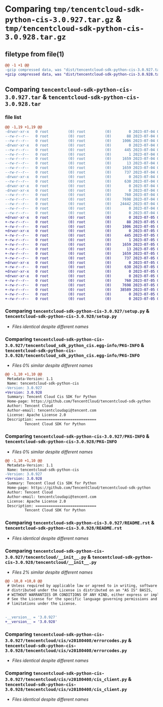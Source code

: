 # Comparing `tmp/tencentcloud-sdk-python-cis-3.0.927.tar.gz` & `tmp/tencentcloud-sdk-python-cis-3.0.928.tar.gz`

## filetype from file(1)

```diff
@@ -1 +1 @@
-gzip compressed data, was "dist/tencentcloud-sdk-python-cis-3.0.927.tar", last modified: Tue Jul  4 00:17:56 2023, max compression
+gzip compressed data, was "dist/tencentcloud-sdk-python-cis-3.0.928.tar", last modified: Wed Jul  5 00:22:03 2023, max compression
```

## Comparing `tencentcloud-sdk-python-cis-3.0.927.tar` & `tencentcloud-sdk-python-cis-3.0.928.tar`

### file list

```diff
@@ -1,19 +1,19 @@
-drwxr-xr-x   0 root         (0) root         (0)        0 2023-07-04 00:17:56.000000 tencentcloud-sdk-python-cis-3.0.927/
--rw-r--r--   0 root         (0) root         (0)       88 2023-07-04 00:17:56.000000 tencentcloud-sdk-python-cis-3.0.927/setup.cfg
--rw-r--r--   0 root         (0) root         (0)     1006 2023-07-04 00:17:56.000000 tencentcloud-sdk-python-cis-3.0.927/setup.py
-drwxr-xr-x   0 root         (0) root         (0)        0 2023-07-04 00:17:56.000000 tencentcloud-sdk-python-cis-3.0.927/tencentcloud_sdk_python_cis.egg-info/
--rw-r--r--   0 root         (0) root         (0)      445 2023-07-04 00:17:56.000000 tencentcloud-sdk-python-cis-3.0.927/tencentcloud_sdk_python_cis.egg-info/SOURCES.txt
--rw-r--r--   0 root         (0) root         (0)        1 2023-07-04 00:17:56.000000 tencentcloud-sdk-python-cis-3.0.927/tencentcloud_sdk_python_cis.egg-info/dependency_links.txt
--rw-r--r--   0 root         (0) root         (0)     1659 2023-07-04 00:17:56.000000 tencentcloud-sdk-python-cis-3.0.927/tencentcloud_sdk_python_cis.egg-info/PKG-INFO
--rw-r--r--   0 root         (0) root         (0)       13 2023-07-04 00:17:56.000000 tencentcloud-sdk-python-cis-3.0.927/tencentcloud_sdk_python_cis.egg-info/top_level.txt
--rw-r--r--   0 root         (0) root         (0)     1659 2023-07-04 00:17:56.000000 tencentcloud-sdk-python-cis-3.0.927/PKG-INFO
--rw-r--r--   0 root         (0) root         (0)      737 2023-07-04 00:17:56.000000 tencentcloud-sdk-python-cis-3.0.927/README.rst
-drwxr-xr-x   0 root         (0) root         (0)        0 2023-07-04 00:17:56.000000 tencentcloud-sdk-python-cis-3.0.927/tencentcloud/
--rw-r--r--   0 root         (0) root         (0)      630 2023-07-04 00:17:56.000000 tencentcloud-sdk-python-cis-3.0.927/tencentcloud/__init__.py
-drwxr-xr-x   0 root         (0) root         (0)        0 2023-07-04 00:17:56.000000 tencentcloud-sdk-python-cis-3.0.927/tencentcloud/cis/
-drwxr-xr-x   0 root         (0) root         (0)        0 2023-07-04 00:17:56.000000 tencentcloud-sdk-python-cis-3.0.927/tencentcloud/cis/v20180408/
--rw-r--r--   0 root         (0) root         (0)      760 2023-07-04 00:17:56.000000 tencentcloud-sdk-python-cis-3.0.927/tencentcloud/cis/v20180408/errorcodes.py
--rw-r--r--   0 root         (0) root         (0)     7698 2023-07-04 00:17:56.000000 tencentcloud-sdk-python-cis-3.0.927/tencentcloud/cis/v20180408/cis_client.py
--rw-r--r--   0 root         (0) root         (0)    24442 2023-07-04 00:17:56.000000 tencentcloud-sdk-python-cis-3.0.927/tencentcloud/cis/v20180408/models.py
--rw-r--r--   0 root         (0) root         (0)        0 2023-07-04 00:17:56.000000 tencentcloud-sdk-python-cis-3.0.927/tencentcloud/cis/v20180408/__init__.py
--rw-r--r--   0 root         (0) root         (0)        0 2023-07-04 00:17:56.000000 tencentcloud-sdk-python-cis-3.0.927/tencentcloud/cis/__init__.py
+drwxr-xr-x   0 root         (0) root         (0)        0 2023-07-05 00:22:03.000000 tencentcloud-sdk-python-cis-3.0.928/
+-rw-r--r--   0 root         (0) root         (0)       88 2023-07-05 00:22:03.000000 tencentcloud-sdk-python-cis-3.0.928/setup.cfg
+-rw-r--r--   0 root         (0) root         (0)     1006 2023-07-05 00:22:03.000000 tencentcloud-sdk-python-cis-3.0.928/setup.py
+drwxr-xr-x   0 root         (0) root         (0)        0 2023-07-05 00:22:03.000000 tencentcloud-sdk-python-cis-3.0.928/tencentcloud_sdk_python_cis.egg-info/
+-rw-r--r--   0 root         (0) root         (0)      445 2023-07-05 00:22:03.000000 tencentcloud-sdk-python-cis-3.0.928/tencentcloud_sdk_python_cis.egg-info/SOURCES.txt
+-rw-r--r--   0 root         (0) root         (0)        1 2023-07-05 00:22:03.000000 tencentcloud-sdk-python-cis-3.0.928/tencentcloud_sdk_python_cis.egg-info/dependency_links.txt
+-rw-r--r--   0 root         (0) root         (0)     1659 2023-07-05 00:22:03.000000 tencentcloud-sdk-python-cis-3.0.928/tencentcloud_sdk_python_cis.egg-info/PKG-INFO
+-rw-r--r--   0 root         (0) root         (0)       13 2023-07-05 00:22:03.000000 tencentcloud-sdk-python-cis-3.0.928/tencentcloud_sdk_python_cis.egg-info/top_level.txt
+-rw-r--r--   0 root         (0) root         (0)     1659 2023-07-05 00:22:03.000000 tencentcloud-sdk-python-cis-3.0.928/PKG-INFO
+-rw-r--r--   0 root         (0) root         (0)      737 2023-07-05 00:22:03.000000 tencentcloud-sdk-python-cis-3.0.928/README.rst
+drwxr-xr-x   0 root         (0) root         (0)        0 2023-07-05 00:22:03.000000 tencentcloud-sdk-python-cis-3.0.928/tencentcloud/
+-rw-r--r--   0 root         (0) root         (0)      630 2023-07-05 00:22:03.000000 tencentcloud-sdk-python-cis-3.0.928/tencentcloud/__init__.py
+drwxr-xr-x   0 root         (0) root         (0)        0 2023-07-05 00:22:03.000000 tencentcloud-sdk-python-cis-3.0.928/tencentcloud/cis/
+drwxr-xr-x   0 root         (0) root         (0)        0 2023-07-05 00:22:03.000000 tencentcloud-sdk-python-cis-3.0.928/tencentcloud/cis/v20180408/
+-rw-r--r--   0 root         (0) root         (0)      760 2023-07-05 00:22:03.000000 tencentcloud-sdk-python-cis-3.0.928/tencentcloud/cis/v20180408/errorcodes.py
+-rw-r--r--   0 root         (0) root         (0)     7698 2023-07-05 00:22:03.000000 tencentcloud-sdk-python-cis-3.0.928/tencentcloud/cis/v20180408/cis_client.py
+-rw-r--r--   0 root         (0) root         (0)    38589 2023-07-05 00:22:03.000000 tencentcloud-sdk-python-cis-3.0.928/tencentcloud/cis/v20180408/models.py
+-rw-r--r--   0 root         (0) root         (0)        0 2023-07-05 00:22:03.000000 tencentcloud-sdk-python-cis-3.0.928/tencentcloud/cis/v20180408/__init__.py
+-rw-r--r--   0 root         (0) root         (0)        0 2023-07-05 00:22:03.000000 tencentcloud-sdk-python-cis-3.0.928/tencentcloud/cis/__init__.py
```

### Comparing `tencentcloud-sdk-python-cis-3.0.927/setup.py` & `tencentcloud-sdk-python-cis-3.0.928/setup.py`

 * *Files identical despite different names*

### Comparing `tencentcloud-sdk-python-cis-3.0.927/tencentcloud_sdk_python_cis.egg-info/PKG-INFO` & `tencentcloud-sdk-python-cis-3.0.928/tencentcloud_sdk_python_cis.egg-info/PKG-INFO`

 * *Files 0% similar despite different names*

```diff
@@ -1,10 +1,10 @@
 Metadata-Version: 1.1
 Name: tencentcloud-sdk-python-cis
-Version: 3.0.927
+Version: 3.0.928
 Summary: Tencent Cloud Cis SDK for Python
 Home-page: https://github.com/TencentCloud/tencentcloud-sdk-python
 Author: Tencent Cloud
 Author-email: tencentcloudapi@tencent.com
 License: Apache License 2.0
 Description: ============================
         Tencent Cloud SDK for Python
```

### Comparing `tencentcloud-sdk-python-cis-3.0.927/PKG-INFO` & `tencentcloud-sdk-python-cis-3.0.928/PKG-INFO`

 * *Files 0% similar despite different names*

```diff
@@ -1,10 +1,10 @@
 Metadata-Version: 1.1
 Name: tencentcloud-sdk-python-cis
-Version: 3.0.927
+Version: 3.0.928
 Summary: Tencent Cloud Cis SDK for Python
 Home-page: https://github.com/TencentCloud/tencentcloud-sdk-python
 Author: Tencent Cloud
 Author-email: tencentcloudapi@tencent.com
 License: Apache License 2.0
 Description: ============================
         Tencent Cloud SDK for Python
```

### Comparing `tencentcloud-sdk-python-cis-3.0.927/README.rst` & `tencentcloud-sdk-python-cis-3.0.928/README.rst`

 * *Files identical despite different names*

### Comparing `tencentcloud-sdk-python-cis-3.0.927/tencentcloud/__init__.py` & `tencentcloud-sdk-python-cis-3.0.928/tencentcloud/__init__.py`

 * *Files 2% similar despite different names*

```diff
@@ -10,8 +10,8 @@
 # Unless required by applicable law or agreed to in writing, software
 # distributed under the License is distributed on an "AS IS" BASIS,
 # WITHOUT WARRANTIES OR CONDITIONS OF ANY KIND, either express or implied.
 # See the License for the specific language governing permissions and
 # limitations under the License.
 
 
-__version__ = '3.0.927'
+__version__ = '3.0.928'
```

### Comparing `tencentcloud-sdk-python-cis-3.0.927/tencentcloud/cis/v20180408/errorcodes.py` & `tencentcloud-sdk-python-cis-3.0.928/tencentcloud/cis/v20180408/errorcodes.py`

 * *Files identical despite different names*

### Comparing `tencentcloud-sdk-python-cis-3.0.927/tencentcloud/cis/v20180408/cis_client.py` & `tencentcloud-sdk-python-cis-3.0.928/tencentcloud/cis/v20180408/cis_client.py`

 * *Files identical despite different names*

